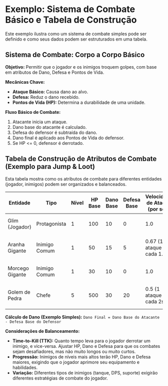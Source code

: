 # Exemplo: Sistema de Combate Básico e Tabela de Construção

Este exemplo ilustra como um sistema de combate simples pode ser definido e como seus dados podem ser estruturados em uma tabela.

## Sistema de Combate: Corpo a Corpo Básico

**Objetivo:** Permitir que o jogador e os inimigos troquem golpes, com base em atributos de Dano, Defesa e Pontos de Vida.

**Mecânicas Chave:**
*   **Ataque Básico:** Causa dano ao alvo.
*   **Defesa:** Reduz o dano recebido.
*   **Pontos de Vida (HP):** Determina a durabilidade de uma unidade.

**Fluxo Básico de Combate:**
1.  Atacante inicia um ataque.
2.  Dano base do atacante é calculado.
3.  Defesa do defensor é subtraída do dano.
4.  Dano final é aplicado aos Pontos de Vida do defensor.
5.  Se HP <= 0, defensor é derrotado.

## Tabela de Construção de Atributos de Combate (Exemplo para Jump & Loot)

Esta tabela mostra como os atributos de combate para diferentes entidades (jogador, inimigos) podem ser organizados e balanceados.

| Entidade        | Tipo         | Nível | HP Base | Dano Base | Defesa Base | Velocidade de Ataque (por seg) | Notas de Balanceamento                               |
|-----------------|--------------|-------|---------|-----------|-------------|--------------------------------|------------------------------------------------------|
| Glim (Jogador)  | Protagonista | 1     | 100     | 10        | 0           | 1.0                            | Ponto de partida para o jogador.                     |
| Aranha Gigante  | Inimigo Comum| 1     | 50      | 15        | 5           | 0.67 (1 ataque a cada 1.5s)    | Menos HP que o jogador, mas mais dano e defesa inicial. |
| Morcego Gigante | Inimigo Comum| 1     | 30      | 10        | 0           | 1.0                            | Frágil, mas rápido e pode voar.                      |
| Golem de Pedra  | Chefe        | 5     | 500     | 30        | 20          | 0.5 (1 ataque a cada 2s)       | Alto HP e Defesa, ataques lentos mas poderosos.      |

**Cálculo de Dano (Exemplo Simples):**
`Dano Final = Dano Base do Atacante - Defesa Base do Defensor`

**Considerações de Balanceamento:**
*   **Time-to-Kill (TTK):** Quanto tempo leva para o jogador derrotar um inimigo, e vice-versa. Ajustar HP, Dano e Defesa para que os combates sejam desafiadores, mas não muito longos ou muito curtos.
*   **Progressão:** Inimigos de níveis mais altos terão HP, Dano e Defesa maiores, exigindo que o jogador aprimore seu equipamento e habilidades.
*   **Variação:** Diferentes tipos de inimigos (tanque, DPS, suporte) exigirão diferentes estratégias de combate do jogador.
